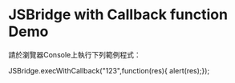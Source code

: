 # JSBridge with Callback function Demo
 
 請於瀏覽器Console上執行下列範例程式：
 
 JSBridge.execWithCallback("123",function(res){ alert(res);});
